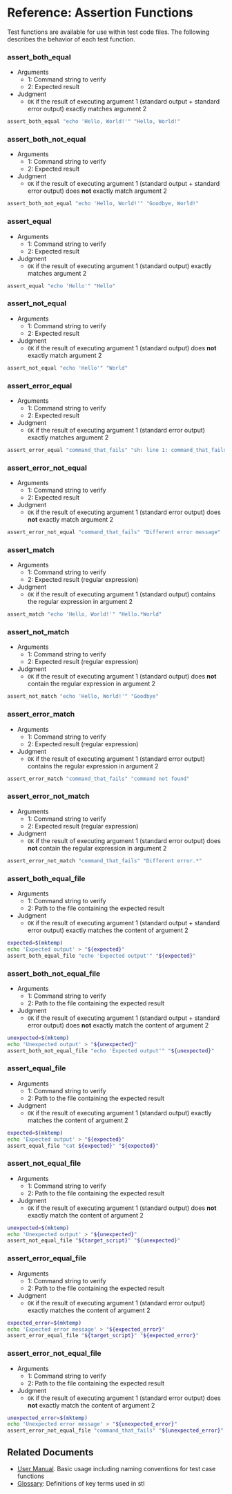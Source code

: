 # Reference: Assertion Functions

Test functions are available for use within test code files.
The following describes the behavior of each test function.

### assert_both_equal

- Arguments
  - 1: Command string to verify
  - 2: Expected result
- Judgment
  - `OK` if the result of executing argument 1 (standard output + standard error output) exactly matches argument 2

```sh
assert_both_equal "echo 'Hello, World!'" "Hello, World!"
```

### assert_both_not_equal

- Arguments
  - 1: Command string to verify
  - 2: Expected result
- Judgment
  - `OK` if the result of executing argument 1 (standard output + standard error output) does **not** exactly match argument 2

```sh
assert_both_not_equal "echo 'Hello, World!'" "Goodbye, World!"
```

### assert_equal

- Arguments
  - 1: Command string to verify
  - 2: Expected result
- Judgment
  - `OK` if the result of executing argument 1 (standard output) exactly matches argument 2

```sh
assert_equal "echo 'Hello'" "Hello"
```

### assert_not_equal

- Arguments
  - 1: Command string to verify
  - 2: Expected result
- Judgment
  - `OK` if the result of executing argument 1 (standard output) does **not** exactly match argument 2

```sh
assert_not_equal "echo 'Hello'" "World"
```

### assert_error_equal

- Arguments
  - 1: Command string to verify
  - 2: Expected result
- Judgment
  - `OK` if the result of executing argument 1 (standard error output) exactly matches argument 2

```sh
assert_error_equal "command_that_fails" "sh: line 1: command_that_fails: command not found"
```

### assert_error_not_equal

- Arguments
  - 1: Command string to verify
  - 2: Expected result
- Judgment
  - `OK` if the result of executing argument 1 (standard error output) does **not** exactly match argument 2

```sh
assert_error_not_equal "command_that_fails" "Different error message"
```

### assert_match

- Arguments
  - 1: Command string to verify
  - 2: Expected result (regular expression)
- Judgment
  - `OK` if the result of executing argument 1 (standard output) contains the regular expression in argument 2

```sh
assert_match "echo 'Hello, World!'" "Hello.*World"
```

### assert_not_match

- Arguments
  - 1: Command string to verify
  - 2: Expected result (regular expression)
- Judgment
  - `OK` if the result of executing argument 1 (standard output) does **not** contain the regular expression in argument 2

```sh
assert_not_match "echo 'Hello, World!'" "Goodbye"
```

### assert_error_match

- Arguments
  - 1: Command string to verify
  - 2: Expected result (regular expression)
- Judgment
  - `OK` if the result of executing argument 1 (standard error output) contains the regular expression in argument 2

```sh
assert_error_match "command_that_fails" "command not found"
```

### assert_error_not_match

- Arguments
  - 1: Command string to verify
  - 2: Expected result (regular expression)
- Judgment
  - `OK` if the result of executing argument 1 (standard error output) does **not** contain the regular expression in argument 2

```sh
assert_error_not_match "command_that_fails" "Different error.*"
```

### assert_both_equal_file

- Arguments
  - 1: Command string to verify
  - 2: Path to the file containing the expected result
- Judgment
  - `OK` if the result of executing argument 1 (standard output + standard error output) exactly matches the content of argument 2

```sh
expected=$(mktemp)
echo 'Expected output' > "${expected}"
assert_both_equal_file "echo 'Expected output'" "${expected}"
```

### assert_both_not_equal_file

- Arguments
  - 1: Command string to verify
  - 2: Path to the file containing the expected result
- Judgment
  - `OK` if the result of executing argument 1 (standard output + standard error output) does **not** exactly match the content of argument 2

```sh
unexpected=$(mktemp)
echo 'Unexpected output' > "${unexpected}"
assert_both_not_equal_file "echo 'Expected output'" "${unexpected}"
```

### assert_equal_file

- Arguments
  - 1: Command string to verify
  - 2: Path to the file containing the expected result
- Judgment
  - `OK` if the result of executing argument 1 (standard output) exactly matches the content of argument 2

```sh
expected=$(mktemp)
echo 'Expected output' > "${expected}"
assert_equal_file "cat ${expected}" "${expected}"
```

### assert_not_equal_file

- Arguments
  - 1: Command string to verify
  - 2: Path to the file containing the expected result
- Judgment
  - `OK` if the result of executing argument 1 (standard output) does **not** exactly match the content of argument 2

```sh
unexpected=$(mktemp)
echo 'Unexpected output' > "${unexpected}"
assert_not_equal_file "${target_script}" "${unexpected}"
```

### assert_error_equal_file

- Arguments
  - 1: Command string to verify
  - 2: Path to the file containing the expected result
- Judgment
  - `OK` if the result of executing argument 1 (standard error output) exactly matches the content of argument 2

```sh
expected_error=$(mktemp)
echo 'Expected error message' > "${expected_error}"
assert_error_equal_file "${target_script}" "${expected_error}"
```

### assert_error_not_equal_file

- Arguments
  - 1: Command string to verify
  - 2: Path to the file containing the expected result
- Judgment
  - `OK` if the result of executing argument 1 (standard error output) does **not** exactly match the content of argument 2

```sh
unexpected_error=$(mktemp)
echo 'Unexpected error message' > "${unexpected_error}"
assert_error_not_equal_file "command_that_fails" "${unexpected_error}"
```

## Related Documents

- [User Manual](user_manual.md). Basic usage including naming conventions for test case functions
- [Glossary](glossary.md): Definitions of key terms used in stl
